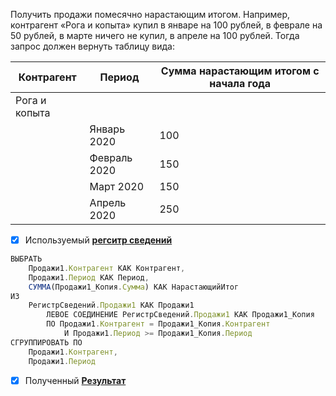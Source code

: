 Получить продажи помесячно нарастающим итогом. Например, контрагент «Рога и копыта» купил в январе на 100 рублей, в феврале на 50 рублей, в марте ничего не купил, в апреле на 100 рублей. Тогда запрос должен вернуть таблицу вида:

|Контрагент|Период|Сумма нарастающим итогом с начала года|
|-|-----|-|
|Рога и копыта|||
||Январь 2020|100|
||Февраль 2020|150|
||Март 2020|150|
||Апрель 2020|250|

- [x] Используемый [__регситр сведений__](https://github.com/EDO123498/my-projects-screens/blob/main/mission41.jpg)

```js
ВЫБРАТЬ
	Продажи1.Контрагент КАК Контрагент,
	Продажи1.Период КАК Период,
	СУММА(Продажи1_Копия.Сумма) КАК НарастающийИтог
ИЗ
	РегистрСведений.Продажи1 КАК Продажи1
		ЛЕВОЕ СОЕДИНЕНИЕ РегистрСведений.Продажи1 КАК Продажи1_Копия
		ПО Продажи1.Контрагент = Продажи1_Копия.Контрагент
			И Продажи1.Период >= Продажи1_Копия.Период
СГРУППИРОВАТЬ ПО
	Продажи1.Контрагент,
	Продажи1.Период
```
- [x] Полученный [__Результат__](https://github.com/EDO123498/my-projects-screens/blob/main/mission42.jpg)
